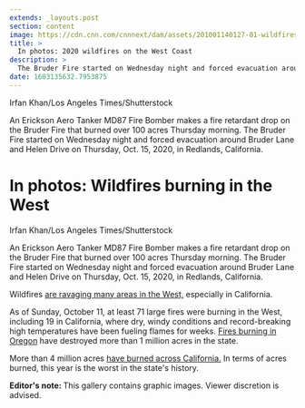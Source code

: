 ```yaml
--- 
extends: _layouts.post 
section: content 
image: https://cdn.cnn.com/cnnnext/dam/assets/201001140127-01-wildfires-0929-super-tease.jpg 
title: > 
  In photos: 2020 wildfires on the West Coast 
description: > 
  The Bruder Fire started on Wednesday night and forced evacuation around Bruder Lane and Helen Drive on Thursday, Oct. 15, 2020, in Redlands, California.In photos: Wildfires burning in the WestIrfan Khan/Los Angeles Times/Shutterstock An Erickson Aero Tanker MD87 Fire Bomber makes a fire retardant drop on the Bruder Fire that burned over 100 acres Thursday morning.The Bruder Fire started on Wednesday night and forced evacuation around Bruder Lane and Helen Drive on Thursday, Oct. 15, 2020, in Redlands, California.Wildfires are ravaging many areas in the West, especially in California.In terms of acres burned, this year is the worst in the state's history. 
date: 1603135632.7953875 
--- 
```

<div><p class="el-unfurled__pagetop--image"></p><p class="el-unfurled__credit">Irfan Khan/Los Angeles Times/Shutterstock</p><p>An Erickson Aero Tanker MD87 Fire Bomber makes a fire retardant drop on the Bruder Fire that burned over 100 acres Thursday morning. The Bruder Fire started on Wednesday night and forced evacuation around Bruder Lane and Helen Drive on Thursday, Oct. 15, 2020, in Redlands, California.</p><p class="el-unfurled__gradient"></p><p class="el-unfurled__pagetop--content"><h1 class="pg-headline">In photos: Wildfires burning in the West</h1></p><p class="el-unfurled__credit">Irfan Khan/Los Angeles Times/Shutterstock</p><p>An Erickson Aero Tanker MD87 Fire Bomber makes a fire retardant drop on the Bruder Fire that burned over 100 acres Thursday morning. The Bruder Fire started on Wednesday night and forced evacuation around Bruder Lane and Helen Drive on Thursday, Oct. 15, 2020, in Redlands, California.</p><p class="el-unfurled__divider"></p><p class="zn-body__paragraph">Wildfires <a href="https://www.cnn.com/2020/10/06/us/gigafire-california-august-complex-trnd/index.html" target="_blank">are ravaging many areas in the West,</a> especially in California.</p><p class="zn-body__paragraph">As of Sunday, October 11, at least 71 large fires were burning in the West, including 19 in California, where dry, windy conditions and record-breaking high temperatures have been fueling flames for weeks. <a href="https://www.cnn.com/2020/09/17/us/west-coast-wildfires-thursday/index.html" target="_blank">Fires burning in Oregon</a> have destroyed more than 1 million acres in the state.</p><p class="zn-body__paragraph">More than 4 million acres <a href="https://www.cnn.com/2020/09/20/us/california-coronavirus-wildfires-earthquake-week-trnd/index.html" target="_blank">have burned across California.</a> In terms of acres burned, this year is the worst in the state's history.</p><p class="zn-body__paragraph"><strong>Editor's note: </strong>This gallery contains graphic images. Viewer discretion is advised.</p></div>